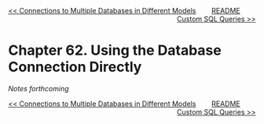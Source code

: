 <div>
<div style='float: left'><a href='ch61-connections-to-multiple-databases-in-different-models.md'>&lt;&lt; Connections to Multiple Databases in Different Models</a></div>
<div style='float: right'><a href='ch63-custom-sql-queries.md'>Custom SQL Queries &gt;&gt;</a></div>
<div style='float: inline-auto;text-align:center'><a href='README.md'>README</a></div>
<div style="clear: both"></div>
</div>

# Chapter 62. Using the Database Connection Directly

*Notes forthcoming*

<div>
<div style='float: left'><a href='ch61-connections-to-multiple-databases-in-different-models.md'>&lt;&lt; Connections to Multiple Databases in Different Models</a></div>
<div style='float: right'><a href='ch63-custom-sql-queries.md'>Custom SQL Queries &gt;&gt;</a></div>
<div style='float: inline-auto;text-align:center'><a href='README.md'>README</a></div>
<div style="clear: both"></div>
</div>